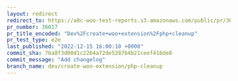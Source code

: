 ```yaml
---
layout: redirect
redirect_to: https://a8c-woo-test-reports.s3.amazonaws.com/public/pr/36017/e2e/index.html
pr_number: 36017
pr_title_encoded: "Dev%2Fcreate+woo+extension%2Fphp+cleanup"
pr_test_type: e2e
last_published: "2022-12-15 16:00:10 +0000"
commit_sha: 76a8f3d00d1c2264a72de5287b4b21ceef416de8
commit_message: "Add changelog"
branch_name: dev/create-woo-extension/php-cleanup
---
```

